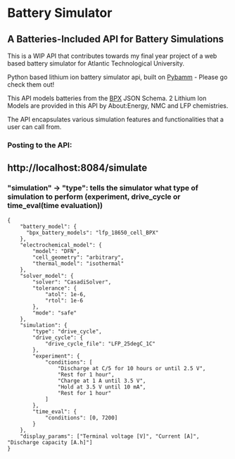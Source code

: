 # Battery Simulator 
## A Batteries-Included API for Battery Simulations

This is a WIP API that contributes towards my final year project of a web based battery simulator for Atlantic Technological University.

Python based lithium ion battery simulator api, built on [Pybamm](https://github.com/pybamm-team/PyBaMM) - Please go check them out!

This API models batteries from the [BPX](https://github.com/FaradayInstitution/BPX) JSON Schema. 2 Lithium Ion Models are provided in this API by About:Energy,
NMC and LFP chemistries.

The API encapsulates various simulation features and functionalities that a user can call from.

### Posting to the API:
## http://localhost:8084/simulate
### "simulation" -> "type": tells the simulator what type of simulation to perform (experiment, drive_cycle or time_eval(time evaluation))
```
{
    "battery_model": {
      "bpx_battery_models": "lfp_18650_cell_BPX"
    },
    "electrochemical_model": {
        "model": "DFN",
        "cell_geometry": "arbitrary",
        "thermal_model": "isothermal"
    },
    "solver_model": {
        "solver": "CasadiSolver",
        "tolerance": {
            "atol": 1e-6,
            "rtol": 1e-6
        },
        "mode": "safe"
    },
    "simulation": {
        "type": "drive_cycle", 
        "drive_cycle": {
            "drive_cycle_file": "LFP_25degC_1C"
        },
        "experiment": {
            "conditions": [
                "Discharge at C/5 for 10 hours or until 2.5 V",
                "Rest for 1 hour",
                "Charge at 1 A until 3.5 V",
                "Hold at 3.5 V until 10 mA",
                "Rest for 1 hour"
            ]
        },
        "time_eval": {
            "conditions": [0, 7200]
        }
    },
    "display_params": ["Terminal voltage [V]", "Current [A]", "Discharge capacity [A.h]"]
}
```

